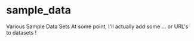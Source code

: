 # sample_data
Various Sample Data Sets
At some point, I'll actually add some ... or URL's to datasets ! 
